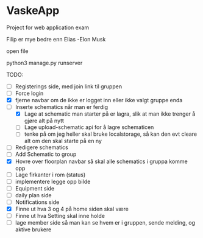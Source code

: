 # VaskeApp

Project for web application exam

Filip er mye bedre enn Elias -Elon Musk

open file

python3 manage.py runserver

TODO:

* [ ] Registerings side, med join link til gruppen
* [ ] Force login
* [X] fjerne navbar om de ikke er logget inn eller ikke valgt gruppe enda
* [ ] Inserte schematics når man er ferdig
  * [X] Lage at schematic man starter på er lagra, slik at man ikke trenger å gjøre alt på nytt
  * [ ] Lage upload-schematic api for å lagre schematicen
  * [ ] tenke på om jeg heller skal bruke localstorage, så kan den evt cleare alt om den skal starte på en ny
* [ ] Redigere schematics
* [ ] Add Schematic to group
* [X] Hovre over floorplan navbar så skal alle schematics i gruppa komme opp
* [ ] Lage firkanter i rom (status)
* [ ] implementere legge opp bilde
* [ ] Equipment side
* [ ] daily plan side
* [ ] Notifications side
* [X] Finne ut hva 3 og 4 på home siden skal være
* [ ] Finne ut hva Setting skal inne holde
* [ ] lage member side så man kan se hvem er i gruppen, sende melding, og aktive brukere
